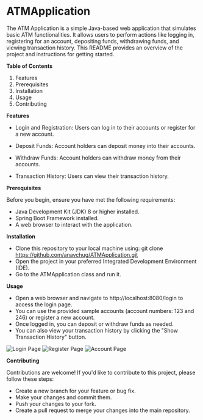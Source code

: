 # ATMApplication
The ATM Application is a simple Java-based web application that simulates basic ATM functionalities. It allows users to perform actions like logging in, registering for an account, depositing funds, withdrawing funds, and viewing transaction history. This README provides an overview of the project and instructions for getting started.

**Table of Contents**
1. Features
2. Prerequisites
3. Installation
4. Usage
5. Contributing

**Features**
   
- Login and Registration: Users can log in to their accounts or register for a new account.
  
- Deposit Funds: Account holders can deposit money into their accounts.
  
- Withdraw Funds: Account holders can withdraw money from their accounts.
  
- Transaction History: Users can view their transaction history.

**Prerequisites**
   
Before you begin, ensure you have met the following requirements:

- Java Development Kit (JDK) 8 or higher installed.
- Spring Boot Framework installed.
- A web browser to interact with the application.

**Installation**
   
- Clone this repository to your local machine using: git clone https://github.com/anavchug/ATMApplication.git
- Open the project in your preferred Integrated Development Environment (IDE).
- Go to the ATMApplication class and run it.

**Usage**
   
- Open a web browser and navigate to http://localhost:8080/login to access the login page.
- You can use the provided sample accounts (account numbers: 123 and 246) or register a new account.
- Once logged in, you can deposit or withdraw funds as needed.
- You can also view your transaction history by clicking the "Show Transaction History" button.

![Login Page](https://github.com/anavchug/ATMApplication/assets/72577896/7e2fe7ea-2a9f-409f-87fe-af4e365faa18)
![Register Page](https://github.com/anavchug/ATMApplication/assets/72577896/0fc2360f-5e9f-4db3-aa9c-8a42637991e9)
![Account Page](https://github.com/anavchug/ATMApplication/assets/72577896/162f1def-519a-4ccd-8e5e-83991c33dcc4)

**Contributing**

  Contributions are welcome! If you'd like to contribute to this project, please follow these steps:
- Create a new branch for your feature or bug fix.
- Make your changes and commit them.
- Push your changes to your fork.
- Create a pull request to merge your changes into the main repository.
